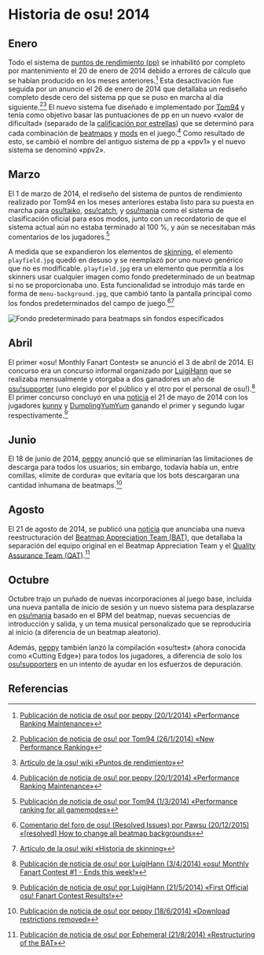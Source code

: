 # Historia de osu! 2014

## Enero

Todo el sistema de [puntos de rendimiento (pp)](/wiki/Performance_points) se inhabilitó por completo por mantenimiento el 20 de enero de 2014 debido a errores de cálculo que se habían producido en los meses anteriores.[^ranking-maintenance] Esta desactivación fue seguida por un anuncio el 26 de enero de 2014 que detallaba un rediseño completo desde cero del sistema pp que se puso en marcha al día siguiente.[^new-perf-ranking][^pp-article] El nuevo sistema fue diseñado e implementado por [Tom94](https://osu.ppy.sh/users/1857058) y tenía como objetivo basar las puntuaciones de pp en un nuevo «valor de dificultad» (separado de la [calificación por estrellas](/wiki/Beatmap/Star_rating)) que se determinó para cada combinación de [beatmaps](/wiki/Beatmap) y [mods](/wiki/Gameplay/Game_modifier) ​​en el juego.[^ranking-maintenance] Como resultado de esto, se cambió el nombre del antiguo sistema de pp a «ppv1» y el nuevo sistema se denominó «ppv2».

## Marzo

El 1 de marzo de 2014, el rediseño del sistema de puntos de rendimiento realizado por Tom94 en los meses anteriores estaba listo para su puesta en marcha para [osu!taiko](/wiki/Game_mode/osu!taiko), [osu!catch](/wiki/Game_mode/osu!catch), y [osu!mania](/wiki/Game_mode/osu!mania) como el sistema de clasificación oficial para esos modos, junto con un recordatorio de que el sistema actual aún no estaba terminado al 100 %, y aún se necesitaban más comentarios de los jugadores.[^all-game-modes]

A medida que se expandieron los elementos de [skinning](/wiki/Skinning), el elemento `playfield.jpg` quedó en desuso y se reemplazó por uno nuevo genérico que no es modificable. `playfield.jpg` era un elemento que permitía a los skinners usar cualquier imagen como fondo predeterminado de un beatmap si no se proporcionaba uno. Esta funcionalidad se introdujo más tarde en forma de `menu-background.jpg`, que cambió tanto la pantalla principal como los fondos predeterminados del campo de juego.[^change-background][^skinning]

![](img/2014-03_01.jpg "Fondo predeterminado para beatmaps sin fondos especificados")

## Abril

El primer «osu! Monthly Fanart Contest» se anunció el 3 de abril de 2014. El concurso era un concurso informal organizado por [LuigiHann](https://osu.ppy.sh/users/1079) que se realizaba mensualmente y otorgaba a dos ganadores un año de [osu!supporter](https://osu.ppy.sh/home/support) (uno elegido por el público y el otro por el personal de osu!).[^fanart] El primer concurso concluyó en una [noticia](https://osu.ppy.sh/home/news/2014-05-21-first-official-osu-fanart-contest-results) el 21 de mayo de 2014 con los jugadores [kunny](https://osu.ppy.sh/users/3931585) y [DumplingYumYum](https://osu.ppy.sh/users/1715930) ganando el primer y segundo lugar respectivamente.[^fanart-results]

## Junio

El 18 de junio de 2014, [peppy](https://osu.ppy.sh/users/2) anunció que se eliminarían las limitaciones de descarga para todos los usuarios; sin embargo, todavía había un, entre comillas, «límite de cordura» que evitaría que los bots descargaran una cantidad inhumana de beatmaps.[^download]

## Agosto

El 21 de agosto de 2014, se publicó una [noticia](https://osu.ppy.sh/home/news/2014-08-21-restructuring-of-the-bat) que anunciaba una nueva reestructuración del [Beatmap Appreciation Team (BAT)](/wiki//Modding/Beatmap_Appreciation_Team), que detallaba la separación del equipo original en el Beatmap Appreciation Team y el [Quality Assurance Team (QAT)](/wiki//Modding/Quality_Assurance_Team).[^bat]

## Octubre

Octubre trajo un puñado de nuevas incorporaciones al juego base, incluida una nueva pantalla de inicio de sesión y un nuevo sistema para desplazarse en [osu!mania](/wiki/Game_mode/osu!mania) basado en el BPM del beatmap, nuevas secuencias de introducción y salida, y un tema musical personalizado que se reproduciría al inicio (a diferencia de un beatmap aleatorio).

Además, [peppy](https://osu.ppy.sh/users/2) también lanzó la compilación «osu!test» (ahora conocida como «Cutting Edge») para todos los jugadores, a diferencia de solo los [osu!supporters](https://osu.ppy.sh/home/support) en un intento de ayudar en los esfuerzos de depuración.

## Referencias

[^ranking-maintenance]: [Publicación de noticia de osu! por peppy (20/1/2014) «Performance Ranking Maintenance»](https://osu.ppy.sh/home/news/2014-01-20-performance-ranking-maintenance)
[^new-perf-ranking]: [Publicación de noticia de osu! por Tom94 (26/1/2014) «New Performance Ranking»](https://osu.ppy.sh/home/news/2014-01-26-new-performance-ranking)
[^pp-article]: [Artículo de la osu! wiki «Puntos de rendimiento»](/wiki/Performance_points)
[^all-game-modes]: [Publicación de noticia de osu! por Tom94 (1/3/2014) «Performance ranking for all gamemodes»](https://osu.ppy.sh/home/news/2014-03-01-performance-ranking-for-all-gamemodes)
[^change-background]: [Comentario del foro de osu! (Resolved Issues) por Pawsu (20/12/2015) «[resolved] How to change all beatmap backgrounds»](https://osu.ppy.sh/community/forums/topics/397827?start=4749640)
[^skinning]: [Artículo de la osu! wiki «Historia de skinning»](/wiki/Skinning/History)
[^fanart]: [Publicación de noticia de osu! por LuigiHann (3/4/2014) «osu! Monthly Fanart Contest #1 - Ends this week!»](https://osu.ppy.sh/home/news/2014-04-03-osu-monthly-fanart-contest-1-ends-this-week)
[^fanart-results]: [Publicación de noticia de osu! por LuigiHann (21/5/2014) «First Official osu! Fanart Contest Results!»](https://osu.ppy.sh/home/news/2014-05-21-first-official-osu-fanart-contest-results)
[^download]: [Publicación de noticia de osu! por peppy (18/6/2014) «Download restrictions removed»](https://osu.ppy.sh/home/news/2014-06-18-download-restrictions-removed)
[^bat]: [Publicación de noticia de osu! por Ephemeral (21/8/2014) «Restructuring of the BAT»](https://osu.ppy.sh/home/news/2014-08-21-restructuring-of-the-bat)
